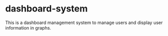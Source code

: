 # dashboard-system
This is a dashboard management system to manage users and display user information in graphs.

